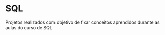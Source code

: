 # SQL

Projetos realizados com objetivo de fixar conceitos aprendidos durante as aulas do curso de SQL
